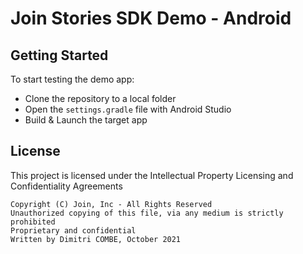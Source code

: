 # Join Stories SDK Demo - Android

## Getting Started

To start testing the demo app:
- Clone the repository to a local folder
- Open the ```settings.gradle``` file with Android Studio
- Build & Launch the target app



## License

This project is licensed under the Intellectual Property Licensing and Confidentiality Agreements

```
Copyright (C) Join, Inc - All Rights Reserved  
Unauthorized copying of this file, via any medium is strictly prohibited  
Proprietary and confidential  
Written by Dimitri COMBE, October 2021  
```

